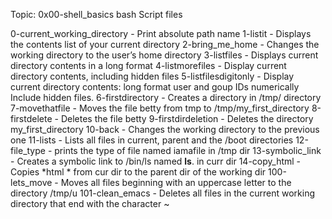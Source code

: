 Topic: 0x00-shell_basics
bash Script files

0-current_working_directory - Print absolute path name 
1-listit - Displays the contents list of your current directory
2-bring_me_home - Changes the working directory to the user’s home directory
3-listfiles - Displays current directory contents in a long format
4-listmorefiles - Display current directory contents, including hidden files
5-listfilesdigitonly - Display current directory contents: long format
					user and goup IDs numerically
					Include hidden files.
6-firstdirectory - Creates a directory in /tmp/ directory
7-movethatfile - Moves the file betty from tmp to /tmp/my_first_directory
8-firstdelete - Deletes the file betty
9-firstdirdeletion - Deletes the directory my_first_directory
10-back - Changes the working directory to the previous one
11-lists - Lists all files in current, parent and the /boot directories
12-file_type - prints the type of file named iamafile in /tmp dir
13-symbolic_link - Creates a symbolic link to /bin/ls named __ls__. in curr dir
14-copy_html - Copies *html * from cur dir to the parent dir of the working dir
100-lets_move - Moves all files beginning with an uppercase letter to the directory /tmp/u
101-clean_emacs - Deletes all files in the current working directory that end with the character ~
